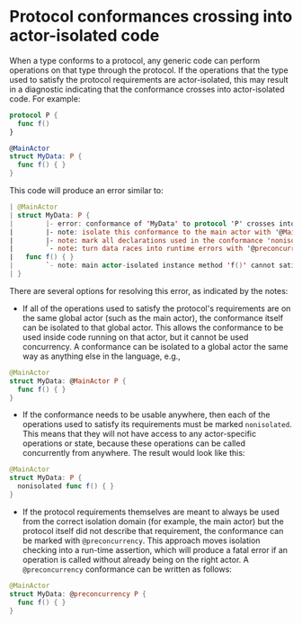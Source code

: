 # Protocol conformances crossing into actor-isolated code

When a type conforms to a protocol, any generic code can perform operations on that type through the protocol. If the operations that the type used to satisfy the protocol requirements are actor-isolated, this may result in a diagnostic indicating that the conformance crosses into actor-isolated code. For example:

```swift
protocol P {
  func f()
}

@MainActor
struct MyData: P {
  func f() { }
}
```

This code will produce an error similar to:

```swift
| @MainActor
| struct MyData: P {
|        |- error: conformance of 'MyData' to protocol 'P' crosses into main actor-isolated code and can cause data races
|        |- note: isolate this conformance to the main actor with '@MainActor'
|        |- note: mark all declarations used in the conformance 'nonisolated'
|        `- note: turn data races into runtime errors with '@preconcurrency'
|   func f() { }
|        `- note: main actor-isolated instance method 'f()' cannot satisfy nonisolated requirement
| }
```

There are several options for resolving this error, as indicated by the notes:

* If all of the operations used to satisfy the protocol's requirements are on the same global actor (such as the main actor), the conformance itself can be isolated to that global actor. This allows the conformance to be used inside code running on that actor, but it cannot be used concurrency. A conformance can be isolated to a global actor the same way as anything else in the language, e.g.,
```swift
@MainActor
struct MyData: @MainActor P {
  func f() { }
}
```

* If the conformance needs to be usable anywhere, then each of the operations used to satisfy its requirements must be marked `nonisolated`. This means that they will not have access to any actor-specific operations or state, because these operations can be called concurrently from anywhere. The result would look like this:
```swift
@MainActor
struct MyData: P {
  nonisolated func f() { }
}
```

* If the protocol requirements themselves are meant to always be used from the correct isolation domain (for example, the main actor) but the protocol itself did not describe that requirement, the conformance can be marked with `@preconcurrency`. This approach moves isolation checking into a run-time assertion, which will produce a fatal error if an operation is called without already being on the right actor. A `@preconcurrency` conformance can be written as follows:
```swift
@MainActor
struct MyData: @preconcurrency P {
  func f() { }
}
```
